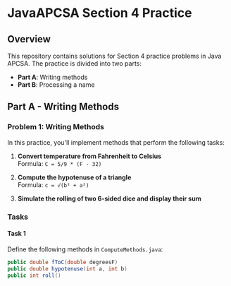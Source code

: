 # JavaAPCSA Section 4 Practice

## Overview
This repository contains solutions for Section 4 practice problems in Java APCSA. The practice is divided into two parts:  
- **Part A**: Writing methods  
- **Part B**: Processing a name  

## Part A - Writing Methods

### Problem 1: Writing Methods
In this practice, you'll implement methods that perform the following tasks:

1. **Convert temperature from Fahrenheit to Celsius**  
   Formula: `C = 5/9 * (F - 32)`

2. **Compute the hypotenuse of a triangle**  
   Formula: `c = √(b² + a²)`

3. **Simulate the rolling of two 6-sided dice and display their sum**

### Tasks
#### Task 1
Define the following methods in `ComputeMethods.java`:

```java
public double fToC(double degreesF)
public double hypotenuse(int a, int b)
public int roll()
